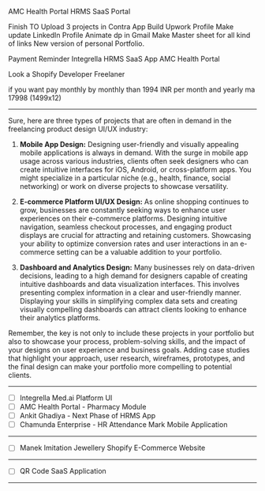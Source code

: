 AMC Health Portal
HRMS SaaS Portal 


Finish TO Upload 3 projects in Contra App
Build Upwork Profile
Make update LinkedIn Profile
Animate dp in Gmail
Make Master sheet for all kind of links
New version of personal Portfolio.


Payment Reminder
Integrella
HRMS SaaS App
AMC Health Portal


Look a Shopify Developer Freelaner


if you want pay monthly by monthly than 1994 INR per month and yearly ma 17998 (1499x12)



---

Sure, here are three types of projects that are often in demand in the freelancing product design UI/UX industry:

1. **Mobile App Design:** Designing user-friendly and visually appealing mobile applications is always in demand. With the surge in mobile app usage across various industries, clients often seek designers who can create intuitive interfaces for iOS, Android, or cross-platform apps. You might specialize in a particular niche (e.g., health, finance, social networking) or work on diverse projects to showcase versatility.
    
2. **E-commerce Platform UI/UX Design:** As online shopping continues to grow, businesses are constantly seeking ways to enhance user experiences on their e-commerce platforms. Designing intuitive navigation, seamless checkout processes, and engaging product displays are crucial for attracting and retaining customers. Showcasing your ability to optimize conversion rates and user interactions in an e-commerce setting can be a valuable addition to your portfolio.
    
3. **Dashboard and Analytics Design:** Many businesses rely on data-driven decisions, leading to a high demand for designers capable of creating intuitive dashboards and data visualization interfaces. This involves presenting complex information in a clear and user-friendly manner. Displaying your skills in simplifying complex data sets and creating visually compelling dashboards can attract clients looking to enhance their analytics platforms.
    

Remember, the key is not only to include these projects in your portfolio but also to showcase your process, problem-solving skills, and the impact of your designs on user experience and business goals. Adding case studies that highlight your approach, user research, wireframes, prototypes, and the final design can make your portfolio more compelling to potential clients.


---




- [ ] Integrella Med.ai Platform UI
- [ ] AMC Health Portal -  Pharmacy Module
- [ ] Ankit Ghadiya - Next Phase of HRMS App
- [ ] Chamunda Enterprise  - HR Attendance Mark Mobile Application

---
- [ ] Manek Imitation Jewellery Shopify E-Commerce Website

---

- [ ] QR Code SaaS Application

---


